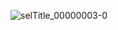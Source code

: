 ![selTitle_00000003-0](https://github.com/user-attachments/assets/ef58675e-8f3e-4188-9727-e81b9547a2f2)

